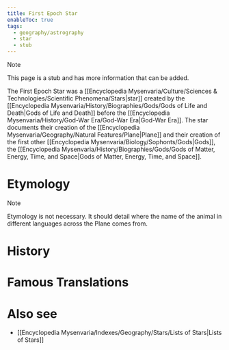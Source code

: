 ```yaml
---
title: First Epoch Star
enableToc: true
tags:
  - geography/astrography
  - star
  - stub
---
```


> [!note]
> This page is a stub and has more information that can be added.

The First Epoch Star was a [[Encyclopedia Mysenvaria/Culture/Sciences & Technologies/Scientific Phenomena/Stars|star]] created by the [[Encyclopedia Mysenvaria/History/Biographies/Gods/Gods of Life and Death|Gods of Life and Death]] before the [[Encyclopedia Mysenvaria/History/God-War Era/God-War Era|God-War Era]]. The star documents their creation of the [[Encyclopedia Mysenvaria/Geography/Natural Features/Plane|Plane]] and their creation of the first other [[Encyclopedia Mysenvaria/Biology/Sophonts/Gods|Gods]], the [[Encyclopedia Mysenvaria/History/Biographies/Gods/Gods of Matter, Energy, Time, and Space|Gods of Matter, Energy, Time, and Space]]. 
# Etymology

> [!note]
> Etymology is not necessary. It should detail where the name of the animal in different languages across the Plane comes from.
# History

# Famous Translations

# Also see
- [[Encyclopedia Mysenvaria/Indexes/Geography/Stars/Lists of Stars|Lists of Stars]]
